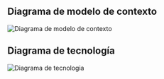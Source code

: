 ## Diagrama de modelo de contexto

![Diagrama de modelo de contexto](https://github.com/MISW-4201-ProcesosDesarrolloAgil/MISW4201-202411-Backend-Grupo23/assets/142275813/29701c53-0e84-48b8-aa7a-ff7e09606991)

## Diagrama de tecnología

![Diagrama de tecnologia](https://github.com/MISW-4201-ProcesosDesarrolloAgil/MISW4201-202411-Backend-Grupo23/assets/142275813/e6e79994-44ce-48ee-a562-8f0c5e06b48a)
